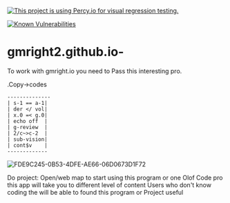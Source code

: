 [![This project is using Percy.io for visual regression testing.](https://percy.io/static/images/percy-badge.svg)](https://percy.io/Gmright2/Gmright2-)

<a href="https://snyk.io/test/github/gmright2/gmright2.github.io-?targetFile=Gmright/Milestones/MiniTerm.csproj"><img src="https://snyk.io/test/github/gmright2/gmright2.github.io-/badge.svg?targetFile=Gmright/Milestones/MiniTerm.csproj" alt="Known Vulnerabilities" data-canonical-src="https://snyk.io/test/github/gmright2/gmright2.github.io-?targetFile=Gmright/Milestones/MiniTerm.csproj" style="max-width:100%;"></a>

# gmright2.github.io-
 To work with gmright.io you need to 
Pass this interesting pro.


.Copy->codes 
 

    --------------
    | s-1 == a-1|
    | der </ vol|
    | x.0 =< g.0|
    | echo off  |
    | g-review  |
    | 2/c~>c-2  |
    | sub-vision|
    | cont$v    |
    -------------

![FDE9C245-0B53-4DFE-AE66-06D0673D1F72](https://user-images.githubusercontent.com/59498844/75740404-23fc2680-5ccd-11ea-8fa9-64bc13e7dede.jpeg)


Do project:
Open/web map to start using this program or one Olof 
Code pro this app will take you to different level of content 
Users who don't know coding the will be able to found this program or 
Project useful 


